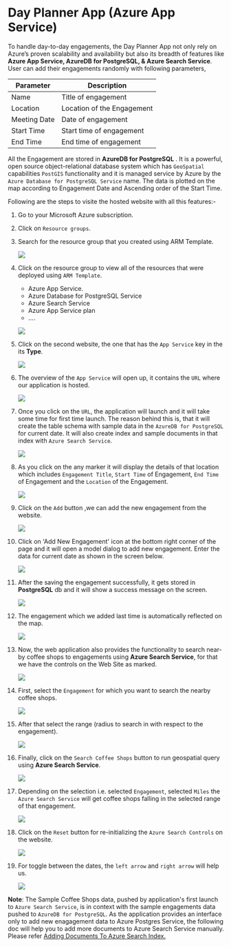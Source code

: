 # Day Planner App (Azure App Service)  

To handle day-to-day engagements, the Day Planner App not only rely on Azure’s proven scalability and availability but also its breadth of features like __Azure App Service, AzureDB for PostgreSQL, & Azure Search Service__. User can add their engagements randomly with following parameters,

Parameter | Description
------------ | -------------
Name | Title of engagement
Location | Location of the Engagement
Meeting Date | Date of engagement 
Start Time | Start time of engagement
End Time | End time of engagement

All the Engagement are stored in __AzureDB for PostgreSQL__ . It is a powerful, open source object-relational database system which has `GeoSpatial` capabilities `PostGIS` functionality 
and it is managed service by Azure by the `Azure Database for PostgreSQL Service` name. The data is plotted on the map according to Engagement Date and Ascending order of the Start Time. 

Following are the steps to visite the hosted website with all this features:-

1.	Go to your Microsoft Azure subscription. 

1.	Click on `Resource groups`.

1.	Search for the resource group that you created using ARM Template.

    ![](img/image-5.png)

1.	Click on the resource group to view all of the resources that were deployed using `ARM Template`.
    - Azure App Service.
    - Azure Database for PostgreSQL Service
    - Azure Search Service
    - Azure App Service plan
    - ….

    ![](img/image-6.png)

1.	Click on the second website, the one that has the `App Service` key in the its __Type__.

    ![](img/image-6.png)

1.	The overview of the `App Service` will open up, it contains the `URL` where our application is hosted.

    ![](img/image-7.png)

1.	Once you click on the `URL`, the application will launch and it will take some time for first time launch. The reason behind this is, that it will create the table schema with sample data in the `AzureDB for PostgreSQL` for current date. It will also create index and sample documents in that index with `Azure Search Service`. 

    ![](img/image-8.png)

1.	As you click on the any marker it will display the details of that location which includes `Engagement Title`, `Start Time` of Engagement, `End Time` of Engagement and the `Location` of the Engagement.

    ![](img/image-20.png)

1.	Click on the `Add` button ,we can add the new engagement from the website.

    ![](img/image-9.png)

1.	Click on 'Add New Engagement' icon at the bottom right corner of the page and it will open a model dialog to add new engagement. Enter the data for current date as shown in the screen below. 

    ![](img/image-10.png)

1.	After the saving the engagement successfully, it gets stored in __PostgreSQL__ db and it will show a success message on the screen.

    ![](img/image-11.png)

1.	The engagement which we added last time is automatically reflected on the map.

    ![](img/image-12.png)

1.	Now, the web application also provides the functionality to search near-by coffee shops to engagements using __Azure Search Service__, for that we have the controls on the Web Site as marked.

    ![](img/image-13.png)

1.	First, select the `Engagement` for which you want to search the nearby coffee shops.

    ![](img/image-14.png)

1.	After that select the range (radius to search in with respect to the engagement).

    ![](img/image-15.png)

1.	Finally, click on the `Search Coffee Shops` button to run geospatial query using __Azure Search Service__. 

    ![](img/image-16.png)

1.	Depending on the selection i.e. selected `Engagement`, selected `Miles` the `Azure Search Service` will get coffee shops falling in the selected range of that engagement.

    ![](img/image-17.png)

1.	Click on the `Reset` button for re-initializing the `Azure Search Controls` on the website.

    ![](img/image-18.png)

1.	For toggle between the dates, the `left arrow` and `right arrow` will help us.

    ![](img/image-19.png)

__Note__: The Sample Coffee Shops data, pushed by application's first launch to `Azure Search Service`, is in context with the sample engagements data pushed to `AzureDB for PostgreSQL`. As the application provides an interface only to add new enagagement data to Azure Postgres Service, the following doc will help you to add more documents to Azure Search Service manually. Please refer <a href="AddingDocumentsToAzureSearchIndex.md">Adding Documents To Azure Search Index.</a>   